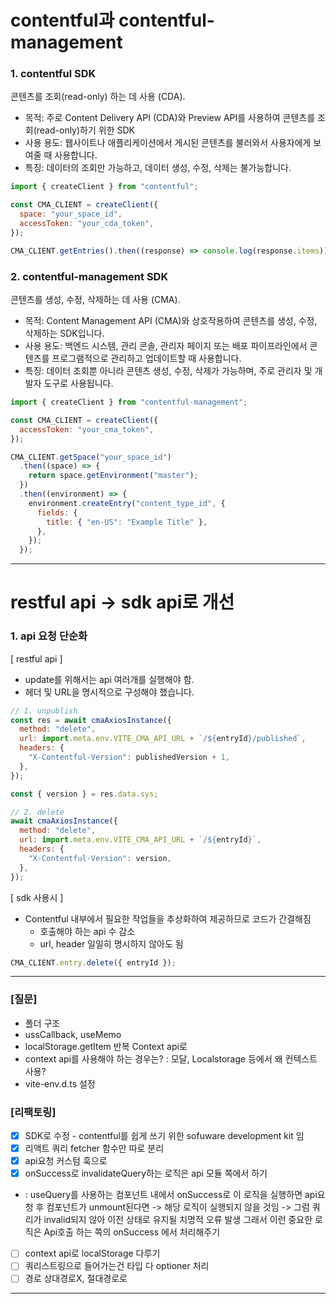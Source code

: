 # contentful과 contentful-management

### 1. contentful SDK <br/>

콘텐츠를 조회(read-only) 하는 데 사용 (CDA).

- 목적: 주로 Content Delivery API (CDA)와 Preview API를 사용하여 콘텐츠를 조회(read-only)하기 위한 SDK
- 사용 용도: 웹사이트나 애플리케이션에서 게시된 콘텐츠를 불러와서 사용자에게 보여줄 때 사용합니다.
- 특징: 데이터의 조회만 가능하고, 데이터 생성, 수정, 삭제는 불가능합니다.

```js
import { createClient } from "contentful";

const CMA_CLIENT = createClient({
  space: "your_space_id",
  accessToken: "your_cda_token",
});

CMA_CLIENT.getEntries().then((response) => console.log(response.items));
```

### 2. contentful-management SDK <br/>

콘텐츠를 생성, 수정, 삭제하는 데 사용 (CMA).

- 목적: Content Management API (CMA)와 상호작용하여 콘텐츠를 생성, 수정, 삭제하는 SDK입니다.
- 사용 용도: 백엔드 시스템, 관리 콘솔, 관리자 페이지 또는 배포 파이프라인에서 콘텐츠를 프로그램적으로 관리하고 업데이트할 때 사용합니다.
- 특징: 데이터 조회뿐 아니라 콘텐츠 생성, 수정, 삭제가 가능하며, 주로 관리자 및 개발자 도구로 사용됩니다.

```js
import { createClient } from "contentful-management";

const CMA_CLIENT = createClient({
  accessToken: "your_cma_token",
});

CMA_CLIENT.getSpace("your_space_id")
  .then((space) => {
    return space.getEnvironment("master");
  })
  .then((environment) => {
    environment.createEntry("content_type_id", {
      fields: {
        title: { "en-US": "Example Title" },
      },
    });
  });
```

---

# restful api → sdk api로 개선

### 1. api 요청 단순화

[ restful api ]

- update를 위해서는 api 여러개를 실행해야 함.
- 헤더 및 URL을 명시적으로 구성해야 했습니다.

```js
// 1. unpublish
const res = await cmaAxiosInstance({
  method: "delete",
  url: import.meta.env.VITE_CMA_API_URL + `/${entryId}/published`,
  headers: {
    "X-Contentful-Version": publishedVersion + 1,
  },
});

const { version } = res.data.sys;

// 2. delete
await cmaAxiosInstance({
  method: "delete",
  url: import.meta.env.VITE_CMA_API_URL + `/${entryId}`,
  headers: {
    "X-Contentful-Version": version,
  },
});
```

[ sdk 사용시 ]

- Contentful 내부에서 필요한 작업들을 추상화하여 제공하므로 코드가 간결해짐
  - 호출해야 하는 api 수 감소
  - url, header 일일히 명시하지 않아도 됨

```js
CMA_CLIENT.entry.delete({ entryId });
```

---

### [질문]

- 폴더 구조
- ussCallback, useMemo
- localStorage.getItem 반복 Context api로
- context api를 사용해야 하는 경우는? : 모달, Localstorage 등에서 왜 컨텍스트 사용?
- vite-env.d.ts 설정

### [리팩토링]

- [x] SDK로 수정 - contentful를 쉽게 쓰기 위한 sofuware development kit 임
- [x] 리액트 쿼리 fetcher 함수만 따로 분리
- [x] api요청 커스텀 훅으로
- [x] onSuccess로 invalidateQuery하는 로직은 api 모듈 쪽에서 하기<br/>
- : useQuery를 사용하는 컴포넌트 내에서 onSuccess로 이 로직을 실행하면<n/>
  api요청 후 컴포넌트가 unmount된다면 -> 해당 로직이 실행되지 않을 것임<n/>
  -> 그럼 쿼리가 invalid되지 않아 이전 상태로 유지될 치명적 오류 발생<n/>
  그래서 이런 중요한 로직은 Api호출 하는 쪽의 onSuccess 에서 처리해주기<n/>
- [ ] context api로 localStorage 다루기
- [ ] 쿼리스트링으로 들어가는건 타입 다 optioner 처리
- [ ] 경로 상대경로X, 절대경로로

---
